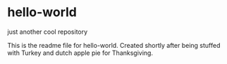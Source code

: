 # hello-world
just another cool repository

This is the readme file for hello-world. Created shortly after being stuffed with Turkey and dutch apple pie for Thanksgiving. 
